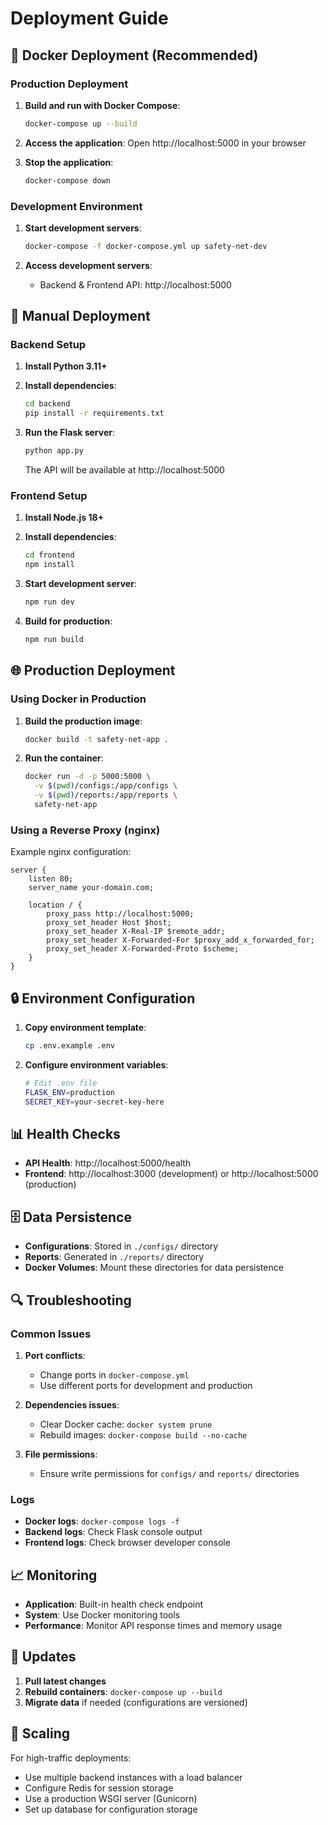 # Deployment Guide

## 🐳 Docker Deployment (Recommended)

### Production Deployment

1. **Build and run with Docker Compose**:
   ```bash
   docker-compose up --build
   ```

2. **Access the application**:
   Open http://localhost:5000 in your browser

3. **Stop the application**:
   ```bash
   docker-compose down
   ```

### Development Environment

1. **Start development servers**:
   ```bash
   docker-compose -f docker-compose.yml up safety-net-dev
   ```

2. **Access development servers**:
   - Backend & Frontend API: http://localhost:5000

## 🔧 Manual Deployment

### Backend Setup

1. **Install Python 3.11+**

2. **Install dependencies**:
   ```bash
   cd backend
   pip install -r requirements.txt
   ```

3. **Run the Flask server**:
   ```bash
   python app.py
   ```

   The API will be available at http://localhost:5000

### Frontend Setup

1. **Install Node.js 18+**

2. **Install dependencies**:
   ```bash
   cd frontend
   npm install
   ```

3. **Start development server**:
   ```bash
   npm run dev
   ```


4. **Build for production**:
   ```bash
   npm run build
   ```

## 🌐 Production Deployment

### Using Docker in Production

1. **Build the production image**:
   ```bash
   docker build -t safety-net-app .
   ```

2. **Run the container**:
   ```bash
   docker run -d -p 5000:5000 \
     -v $(pwd)/configs:/app/configs \
     -v $(pwd)/reports:/app/reports \
     safety-net-app
   ```

### Using a Reverse Proxy (nginx)

Example nginx configuration:
```nginx
server {
    listen 80;
    server_name your-domain.com;

    location / {
        proxy_pass http://localhost:5000;
        proxy_set_header Host $host;
        proxy_set_header X-Real-IP $remote_addr;
        proxy_set_header X-Forwarded-For $proxy_add_x_forwarded_for;
        proxy_set_header X-Forwarded-Proto $scheme;
    }
}
```

## 🔒 Environment Configuration

1. **Copy environment template**:
   ```bash
   cp .env.example .env
   ```

2. **Configure environment variables**:
   ```bash
   # Edit .env file
   FLASK_ENV=production
   SECRET_KEY=your-secret-key-here
   ```

## 📊 Health Checks

- **API Health**: http://localhost:5000/health
- **Frontend**: http://localhost:3000 (development) or http://localhost:5000 (production)

## 🗄️ Data Persistence

- **Configurations**: Stored in `./configs/` directory
- **Reports**: Generated in `./reports/` directory
- **Docker Volumes**: Mount these directories for data persistence

## 🔍 Troubleshooting

### Common Issues

1. **Port conflicts**:
   - Change ports in `docker-compose.yml`
   - Use different ports for development and production

2. **Dependencies issues**:
   - Clear Docker cache: `docker system prune`
   - Rebuild images: `docker-compose build --no-cache`

3. **File permissions**:
   - Ensure write permissions for `configs/` and `reports/` directories

### Logs

- **Docker logs**: `docker-compose logs -f`
- **Backend logs**: Check Flask console output
- **Frontend logs**: Check browser developer console

## 📈 Monitoring

- **Application**: Built-in health check endpoint
- **System**: Use Docker monitoring tools
- **Performance**: Monitor API response times and memory usage

## 🔄 Updates

1. **Pull latest changes**
2. **Rebuild containers**: `docker-compose up --build`
3. **Migrate data** if needed (configurations are versioned)

## 🚀 Scaling

For high-traffic deployments:
- Use multiple backend instances with a load balancer
- Configure Redis for session storage
- Use a production WSGI server (Gunicorn)
- Set up database for configuration storage
